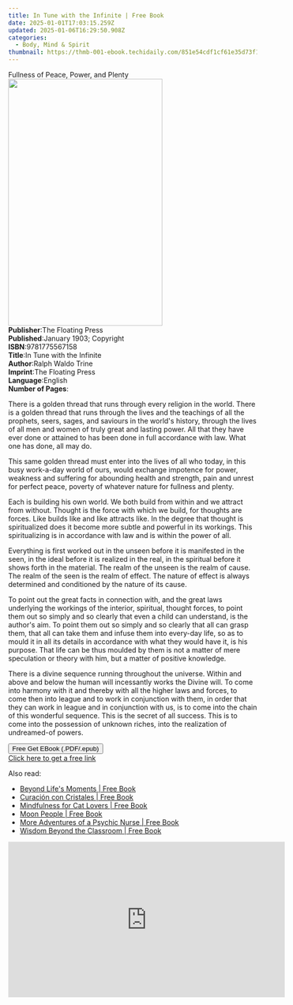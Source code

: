 ```yaml
---
title: In Tune with the Infinite | Free Book
date: 2025-01-01T17:03:15.259Z
updated: 2025-01-06T16:29:50.908Z
categories:
  - Body, Mind & Spirit
thumbnail: https://thmb-001-ebook.techidaily.com/851e54cdf1cf61e35d73f1e1af5d22ca27cffaeabc3c2d6c6e62d5477e7e02ee.jpg
---
```

<main id="book-container">
  <div class="flex flex-col">
    <div class="book-brief flex-1 py-6 px-4 sm:p-6 md:py-10 md:px-8">
      <!-- brief-->
      <div class="book-brief-main">Fullness of Peace, Power, and Plenty</div>
    </div>
    <div
      class="book-meta-info flex-1 grid gap-4 col-start-1 col-end-3 row-start-1 sm:mb-6 sm:grid-cols-4 lg:gap-6 lg:col-start-2 lg:row-end-6 lg:row-span-6 lg:mb-0"
    >
      <div
        class="book-meta-info-left place-content-center mt-4 p-4 text-sm leading-6 col-start-2 col-span-2 dark:text-slate-400"
      >
        <img
          class="w-full h-500 object-cover rounded-lg sm:h-255 sm:col-span-2 lg:col-span-full"
          src="https://img-001-ebook.techidaily.com/be1558c4eb1c040ef66d23befaea8d40f4cd81a5330ec54ae5191a7b530748a0.jpg"
          alt=""
          width="312"
          height="500"
        />
      </div>
      <div
        class="book-meta-info-right mt-2 col-start-1 row-start-2 col-span-3 self-center"
      >
        <!-- meta data  -->
        <div class="flex flex-col px-4 md:px-8">
          <div class="flex-1">
            <strong>Publisher</strong>:<span class="px-2"
              >The Floating Press</span
            >
          </div>
          <div class="flex-1">
            <strong>Published</strong>:<span class="px-2"
              >January 1903; Copyright</span
            >
          </div>
          <div class="flex-1">
            <strong>ISBN</strong>:<span class="px-2">9781775567158</span>
          </div>
          <div class="flex-1">
            <strong>Title</strong>:<span class="px-2"
              >In Tune with the Infinite</span
            >
          </div>
          <div class="flex-1">
            <strong>Author</strong>:<span class="px-2">Ralph Waldo Trine</span>
          </div>
          <div class="flex-1">
            <strong>Imprint</strong>:<span class="px-2"
              >The Floating Press</span
            >
          </div>
          <div class="flex-1">
            <strong>Language</strong>:<span class="px-2">English</span>
          </div>
          <div class="flex-1">
            <strong>Number of Pages</strong>:<span class="px-2"></span>
          </div>
        </div>
      </div>
    </div>
    <div class="book-description flex-1 py-6 px-4 sm:p-6 md:py-10 md:px-8">
      <div class="book-description-main">
        <div accordion-content="" id="description">
          <p>
            There is a golden thread that runs through every religion in the
            world. There is a golden thread that runs through the lives and the
            teachings of all the prophets, seers, sages, and saviours in the
            world's history, through the lives of all men and women of truly
            great and lasting power. All that they have ever done or attained to
            has been done in full accordance with law. What one has done, all
            may do.
          </p>
          <p>
            This same golden thread must enter into the lives of all who today,
            in this busy work-a-day world of ours, would exchange impotence for
            power, weakness and suffering for abounding health and strength,
            pain and unrest for perfect peace, poverty of whatever nature for
            fullness and plenty.
          </p>
          <p>
            Each is building his own world. We both build from within and we
            attract from without. Thought is the force with which we build, for
            thoughts are forces. Like builds like and like attracts like. In the
            degree that thought is spiritualized does it become more subtle and
            powerful in its workings. This spiritualizing is in accordance with
            law and is within the power of all.
          </p>
          <p>
            Everything is first worked out in the unseen before it is manifested
            in the seen, in the ideal before it is realized in the real, in the
            spiritual before it shows forth in the material. The realm of the
            unseen is the realm of cause. The realm of the seen is the realm of
            effect. The nature of effect is always determined and conditioned by
            the nature of its cause.
          </p>
          <p>
            To point out the great facts in connection with, and the great laws
            underlying the workings of the interior, spiritual, thought forces,
            to point them out so simply and so clearly that even a child can
            understand, is the author's aim. To point them out so simply and so
            clearly that all can grasp them, that all can take them and infuse
            them into every-day life, so as to mould it in all its details in
            accordance with what they would have it, is his purpose. That life
            can be thus moulded by them is not a matter of mere speculation or
            theory with him, but a matter of positive knowledge.
          </p>
          <p>
            There is a divine sequence running throughout the universe. Within
            and above and below the human will incessantly works the Divine
            will. To come into harmony with it and thereby with all the higher
            laws and forces, to come then into league and to work in conjunction
            with them, in order that they can work in league and in conjunction
            with us, is to come into the chain of this wonderful sequence. This
            is the secret of all success. This is to come into the possession of
            unknown riches, into the realization of undreamed-of powers.
          </p>
        </div>
        <div class="accordion-fader"></div>
      </div>
    </div>
    <div class="book-excerpts flex-1 py-6 px-4 sm:p-6 md:py-10 md:px-8"></div>
    <div
      class="book-about-author flex-1 py-6 px-4 sm:p-6 md:py-10 md:px-8"
    ></div>
    <div class="book-free-get flex-1 py-6 px-4 sm:p-6 md:py-10 md:px-8">
      <button
        id="btn-free-get"
        class="bg-blue-500 hover:bg-blue-700 text-white font-bold py-2 px-4 rounded"
      >
        Free Get EBook (.PDF/.epub)
      </button>
      <div id="countdown-display" class="px-2 text-lg mt-2"></div>
      <a
        id="free-link"
        class="hidden bg-blue-500 hover:bg-blue-700 text-white font-bold py-2 px-4 rounded"
        href="https://www.ebooks.com/en-us/book/432323/in-tune-with-the-infinite/ralph-waldo-trine/"
        target="_blank"
        >Click here to get a free link</a
      >
    </div>
    <script>
      let countdownTime = 0;
      let countdownInterval = null;
      document
        .getElementById('btn-free-get')
        .addEventListener('click', startCountdown);
      function startCountdown() {
        countdownTime = new Date().getTime() + 60000 * 3;
        countdownInterval = setInterval(updateCountdown, 1000);
        document.getElementById('btn-free-get').disabled = true;
        document
          .getElementById('btn-free-get')
          .classList.add('bg-gray-500', 'cursor-not-allowed');
      }
      function updateCountdown() {
        let currentTime = new Date().getTime();
        let timeLeft = countdownTime - currentTime;
        let secondsLeft = Math.floor(timeLeft / 1000);
        document.getElementById('countdown-display').innerHTML =
          `Remaining time: ${secondsLeft} seconds.`;
        if (secondsLeft <= 0) {
          clearInterval(countdownInterval);
          document.getElementById('btn-free-get').classList.add('hidden');
          document.getElementById('free-link').classList.remove('hidden');
          document.getElementById('countdown-display').innerHTML = '';
        }
      }
    </script>
  </div>
</main>

<ins class="adsbygoogle"
      style="display:block"
      data-ad-client="ca-pub-7571918770474297"
      data-ad-slot="8358498916"
      data-ad-format="auto"
      data-full-width-responsive="true"></ins>
    

<span class="atpl-alsoreadstyle">Also read:</span>
<div><ul>
<li><a href="https://novels-ebooks.techidaily.com/210182283-9781636762852-beyond-lifes-moments/"><u>Beyond Life's Moments | Free Book</u></a></li>
<li><a href="https://novels-ebooks.techidaily.com/210183836-9781761036613-curacion-con-cristales/"><u>Curación con Cristales | Free Book</u></a></li>
<li><a href="https://novels-ebooks.techidaily.com/210182465-9781528933032-mindfulness-for-cat-lovers/"><u>Mindfulness for Cat Lovers | Free Book</u></a></li>
<li><a href="https://novels-ebooks.techidaily.com/210182339-9781948287234-moon-people/"><u>Moon People | Free Book</u></a></li>
<li><a href="https://novels-ebooks.techidaily.com/210183829-9781734514636-more-adventures-of-a-psychic-nurse/"><u>More Adventures of a Psychic Nurse | Free Book</u></a></li>
<li><a href="https://novels-ebooks.techidaily.com/210183825-9781734818437-wisdom-beyond-the-classroom/"><u>Wisdom Beyond the Classroom | Free Book</u></a></li>
</ul></div>

<!-- affiliate ads begin -->
<iframe width="560" height="315" src="https://www.youtube.com/embed/y3VlwHTQQMs?si=BXYwD1pKiaTuev4y" title="YouTube video player" frameborder="0" allow="accelerometer; autoplay; clipboard-write; encrypted-media; gyroscope; picture-in-picture; web-share" referrerpolicy="strict-origin-when-cross-origin" allowfullscreen></iframe>
<!-- affiliate ads end -->

